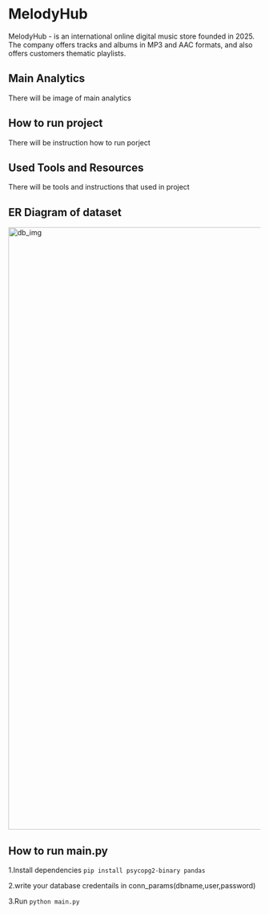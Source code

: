 # MelodyHub
MelodyHub - is an international online digital music store founded in 2025. The company offers tracks and albums in MP3 and AAC formats, and also offers customers thematic playlists.

## Main Analytics
There will be image of main analytics

## How to run project
There will be instruction how to run porject

## Used Tools and Resources 
There will be tools and instructions that used in project

## ER Diagram of dataset
<img width="700" height="1200" alt="db_img" src="https://github.com/user-attachments/assets/c96738db-0fbb-4ae7-a8e7-a64f2c24aeaa" />

## How to run main.py
1.Install dependencies `pip install psycopg2-binary pandas`

2.write your database credentails in conn_params(dbname,user,password)

3.Run `python main.py`

